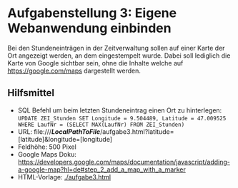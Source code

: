 # Aufgabenstellung 3: Eigene Webanwendung einbinden
Bei den Stundeneinträgen in der Zeitverwaltung sollen auf einer Karte der Ort angezeigt werden, an dem eingestempelt wurde. Dabei soll lediglich die Karte von Google sichtbar sein, ohne die Inhalte welche auf https://google.com/maps dargestellt werden.

## Hilfsmittel
- SQL Befehl um beim letzten Stundeneintrag einen Ort zu hinterlegen: `UPDATE ZEI_Stunden SET Longitude = 9.504489, Latitude = 47.009525 WHERE LaufNr = (SELECT MAX(LaufNr) FROM ZEI_Stunden)`
- URL: file:///___LocalPathToFile___/aufgabe3.html?latitude=[latitude]&longitude=[longitude]
- Feldhöhe: 500 Pixel
- Google Maps Doku: https://developers.google.com/maps/documentation/javascript/adding-a-google-map?hl=de#step_2_add_a_map_with_a_marker
- HTML-Vorlage: [./aufgabe3.html](https://github.com/PROFFIX-NET/SystemPartnerTag2022/blob/main/Aufgabe3/aufgabe3.html)
